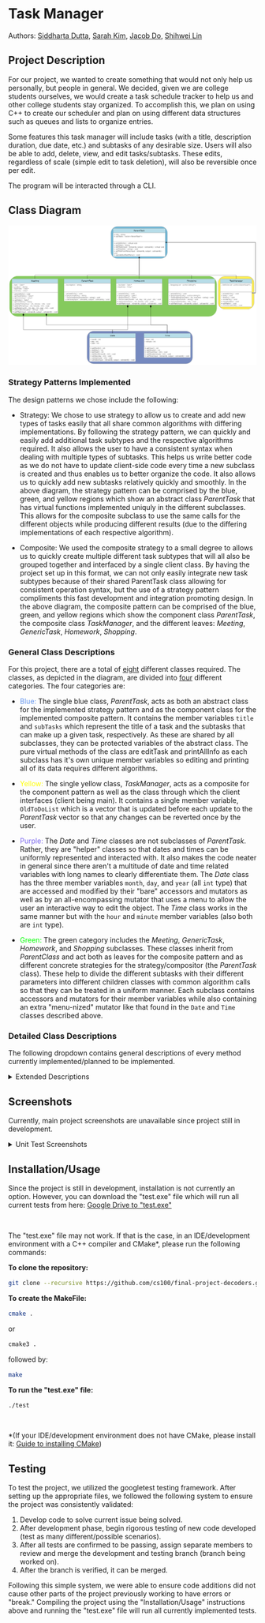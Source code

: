  # Task Manager
 Authors: [Siddharta Dutta](https://github.com/SiddhartaDutta), [Sarah Kim](https://github.com/sarahkimmieee), [Jacob Do](https://github.com/jacobcdo), [Shihwei Lin](https://github.com/slin182)

## Project Description
  
For our project, we wanted to create something that would not only help us personally, but people in general. We decided, given we are college students ourselves, we would create a task schedule tracker to help us and other college students stay organized. To accomplish this, we plan on using C++ to create our scheduler and plan on using different data structures such as queues and lists to organize entries.

Some features this task manager will include tasks (with a title, description duration, due date, etc.) and subtasks of any desirable size. Users will also be able to add, delete, view, and edit tasks/subtasks. These edits, regardless of scale (simple edit to task deletion), will also be reversible once per edit.

The program will be interacted through a CLI.

## Class Diagram

![Image of current version of class diagram.](./images/Screenshot_1524.png)

### Strategy Patterns Implemented

The design patterns we chose include the following:

- Strategy: We chose to use strategy to allow us to create and add new types of tasks easily that all share common algorithms with differing implementations. By following the strategy pattern, we can quickly and easily add additional task subtypes and the respective algorithms required. It also allows the user to have a consistent syntax when dealing with multiple types of subtasks. This helps us write better code as we do not have to update client-side code every time a new subclass is created and thus enables us to better organize the code. It also allows us to quickly add new subtasks relatively quickly and smoothly. In the above diagram, the strategy pattern can be comprised by the blue, green, and yellow regions which show an abstract class *ParentTask* that has virtual functions implemented uniquly in the different subclasses. This allows for the composite subclass to use the same calls for the different objects while producing different results (due to the differing implementations of each respective algorithm).

- Composite: We used the composite strategy to a small degree to allows us to quickly create multiple different task subtypes that will all also be grouped together and interfaced by a single client class. By having the project set up in this format, we can not only easily integrate new task subtypes because of their shared ParentTask class allowing for consistent operation syntax, but the use of a strategy pattern compliments this fast development and integration promoting design. In the above diagram, the composite pattern can be comprised of the blue, green, and yellow regions which show the component class *ParentTask*, the composite class *TaskManager*, and the different leaves: *Meeting*, *GenericTask*, *Homework*, *Shopping*.

### General Class Descriptions
For this project, there are a total of <u>eight</u> different classes required. The classes, as depicted in the diagram, are divided into <u>four</u> different categories. The four categories are:

- <span style="color:cornflowerblue">Blue:</span> The single blue class, *ParentTask*, acts as both an abstract class for the implemented strategy pattern and as the component class for the implemented composite pattern. It contains the member variables `title` and `subTasks` which represent the title of a task and the subtasks that can make up a given task, respectively. As these are shared by all subclasses, they can be protected variables of the abstract class. The pure virtual methods of the class are editTask and printAllInfo as each subclass has it's own unique member variables so editing and printing all of its data requires different algorithms.

- <span style="color:yellow">Yellow:</span> The single yellow class, *TaskManager*, acts as a composite for the component pattern as well as the class through which the client interfaces (client being main). It contains a single member variable, `OldToDoList` which is a vector that is updated before each update to the *ParentTask* vector so that any changes can be reverted once by the user.

- <span style="color:mediumslateblue">Purple:</span> The *Date* and *Time* classes are not subclasses of *ParentTask*. Rather, they are "helper" classes so that dates and times can be uniformly represented and interacted with. It also makes the code neater in general since there aren't a multitude of date and time related variables with long names to clearly differentiate them. The *Date* class has the three member variables `month`, `day`, and `year` (all `int` type) that are accessed and modified by their "bare" accessors and mutators as well as by an all-encompassing mutator that uses a menu to allow the user an interactive way to edit the object. The *Time* class works in the same manner but with the `hour` and `minute` member variables (also both are `int` type).

- <span style="color:lime">Green:</span> The green category includes the *Meeting*, *GenericTask*, *Homework*, and *Shopping* subclasses. These classes inherit from *ParentClass* and act both as leaves for the composite pattern and as different concrete strategies for the strategy/compositor (the *ParentTask* class). These help to divide the different subtasks with their different parameters into different children classes with common algorithm calls so that they can be treated in a uniform manner. Each subclass contains accessors and mutators for their member variables while also containing an extra "menu-nized" mutator like that found in the `Date` and `Time` classes described above. 

### Detailed Class Descriptions
The following dropdown contains general descriptions of every method currently implemented/planned to be implemented.

<details><summary>Extended Descriptions</summary>

***ParentTask***
>- `virtual void printAllInfo()` : Prints all object data formatted appropriately for the *ParentTask* type object's member variables.

>- `virtual void editTask(std::istream& input, std::ostream& output)` : Calls "menu-nized" mutator for the appropriate *ParentTask* type object.

>- `string getTitle()` : Returns the title of the *ParentTask* type object.

>- `void setTitle(std::string title)` : Sets *ParentTask* type object's title.

>- `void setTitleFromMenu(std::istream& input, std::ostream& output)` : Sets *ParentTask* type object's title using a menu.

>- `void operateSubTaskMenu()` : Operates the menu to edit the subtasks of a given *ParentTask* type object.

***Meeting***
>- `Time* getStartTime()` : Returns the start time of the *Meeting* object.

>- `Time* getEndTime()` : Returns the end time of the *Meeting* object.

>- `Date* getDate()` : Returns the date of the *Meeting* object.

>- `string getLocation()` : Returns the location of the *Meeting* object.

>- `void setStartTime(int hour, int minute)` : Edits the *Meeting* object's start time.

>- `void setEndTime(int hour, int minute)` : Edits the *Meeting* object's end time.

>- `void setDate(int month, int day, int year)` : Edits the *Meeting* object's date.

>- `void setLocation(string location)` : Edits the *Meeting* object's location.

***GenericTask***
>- `string getDescription()` : Returns the *GenericTask* object's description.

>- `void setDescription(string description)` : Edits the *GenericTask* object's description.

***Homework***
>- `Date* getDueDate()` : Returns the due date of the *Homework* object.

>- `Time* getDueTime()` : Returns the due time of the *Homework* object.

>- `void setDueDate(int month, int day, int year)` : Edits the *Homework* object's due date.

>- `void setDueTime(int hour, int minute)` : Edits the *Homework* object's due time.

***Shopping***
>- `vector<string*> getShoppingList()` : Return the *Shopping* object's "shopping list".

>- `void setShoppingList(int index, std::string newItem)` : Edits a single element of the *Shopping* object's "shopping list".

>- `void addItem(std::string newItem)` : Adds a single element to the *Shopping* object's "shopping list".

>- `void removeItem(int index)` : Removes a single element from the *Shopping* object's "shopping list".

***TaskManager***
>- `void add()` : Calls a "menu-nized" mutator to add a task to the *TaskManager* object's subTasks vector.

>- `void delete()` : Calls a "menu-nized" mutator to delete a task from the *TaskManager* object's subTasks vector.

>- `void newNext()` : Displays first task to be finished from the *TaskManager* object's subTasks vector.

>- `void viewByTitle()` : Calls a "menu-nized" accessor to search and display tasks by title.

>- `void reverseLastEdit()` : Sets the *TaskManager* object's subTasks vector to the *TaskManager* object's OldToDoList vector.

***Date***
>- `int getMonth()` : Returns the *Date* object's month.

>- `int getDay()` : Returns the *Date* object's day.

>- `int getYear()` : Returns the *Date* object's year.

>- `void setMonth(int month)` : Edits the *Date* object's month.

>- `void setDay(int day)` : Edits the *Date* object's day.

>- `void setYear(int year)` : Edits the *Date* object's year.

>- `void setDate(std::istream& input, std::ostream& output)` : Calls a "menu-nized" mutator to edit the *Date* object.

***Time***
>- `int getHour()` : Returns the *Time* object's hour.

>- `int getMinute()` : Returns the *Time* object's minute.

>- `void setHour(int hour)` : Edits the *Time* object's hour.

>- `void setMinute(int minute)` : Edits the *Time* object's minute.

>- `void setTime(std::istream& input, std::ostream& output)` : Calls a "menu-nized" mutator to edit the *Time* object.

</details> 
 
 ## Screenshots
 Currently, main project screenshots are unavailable since project still in development.

<details><summary>Unit Test Screenshots</summary>

 ![Image of top half of ./test run.](./images/Screenshot_1526.png)

 ![Image of bottom half of ./test run.](./images/Screenshot_1525.png)

</details>

 ## Installation/Usage
 Since the project is still in development, installation is not currently an option. However, you can download the "test.exe" file which will run all current tests from here: [Google Drive to "test.exe"](https://drive.google.com/drive/folders/1P3eTyWPxXYc-eMa-bkTmEFtWDHt6gyM6?usp=sharing)

</br>

 The "test.exe" file may not work. If that is the case, in an IDE/development environment with a C++ compiler and CMake*, please run the following commands:

 **To clone the repository:**

 ```sh
 git clone --recursive https://github.com/cs100/final-project-decoders.git
 ```

 **To create the MakeFile:**

 ```sh
 cmake .
 ``` 
 or 
 ```sh
 cmake3 .
 ```

 followed by:
 
 ```sh
 make
 ```

 **To run the "test.exe" file:**

 ```sh
 ./test
 ```

 </br>

 *(If your IDE/development environment does not have CMake, please install it: [Guide to installing CMake](https://cmake.org/install/))
 
 ## Testing
 To test the project, we utilized the googletest testing framework. After setting up the appropriate files, we followed the following system to ensure the project was consistently validated:
 1. Develop code to solve current issue being solved.
 2. After development phase, begin rigorous testing of new code developed (test as many different/possible scenarios).
 3. After all tests are confirmed to be passing, assign separate members to review and merge the development and testing branch (branch being worked on).
 4. After the branch is verified, it can be merged.

 Following this simple system, we were able to ensure code additions did not cause other parts of the project previously working to have errors or "break." Compiling the project using the "Installation/Usage" instructions above and running the "test.exe" file will run all currently implemented tests.